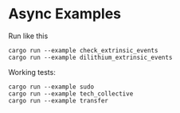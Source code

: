 # Async Examples

Run like this
```
cargo run --example check_extrinsic_events
cargo run --example dilithium_extrinsic_events
```

Working tests:

```
cargo run --example sudo
cargo run --example tech_collective
cargo run --example transfer
```